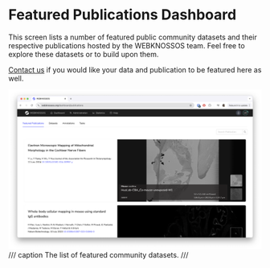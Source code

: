 # Featured Publications Dashboard

This screen lists a number of featured public community datasets and their respective publications hosted by the WEBKNOSSOS team. Feel free to explore these datasets or to build upon them.

[Contact us](mailto:hello@webknossos.org) if you would like your data and publication to be featured here as well.

![The list of featured community datasets.](../images/dashboard_featured_publications.png)
/// caption
The list of featured community datasets.
///